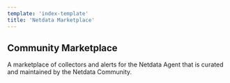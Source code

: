```yaml
---
template: 'index-template'
title: 'Netdata Marketplace'
---
```


## Community Marketplace

A marketplace of collectors and alerts for the Netdata Agent that is curated and maintained by the Netdata Community.

